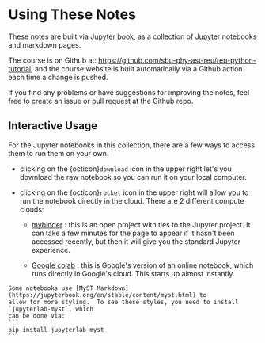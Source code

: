 # Using These Notes

These notes are built via [Jupyter book](https://jupyterbook.org/), as
a collection of [Jupyter](https://jupyter.org/) notebooks and markdown
pages.

The course is on Github at:
https://github.com/sbu-phy-ast-reu/reu-python-tutorial, and the course
website is built automatically via a Github action each time a change
is pushed.

If you find any problems or have suggestions for improving the notes,
feel free to create an issue or pull request at the Github repo.

## Interactive Usage

For the Jupyter notebooks in this collection, there are a few ways to
access them to run them on your own.

* clicking on the {octicon}`download` icon in the upper right let's
  you download the raw notebook so you can run it on your local
  computer.

* clicking on the {octicon}`rocket` icon in the upper right will allow
  you to run the notebook directly in the cloud.  There are 2 different
  compute clouds:

  * [mybinder](https://mybinder.org/) : this is an open project with
    ties to the Jupyter project.  It can take a few minutes for the
    page to appear if it hasn't been accessed recently, but then it
    will give you the standard Jupyter experience.

  * [Google colab](https://colab.research.google.com/) : this is
    Google's version of an online notebook, which runs directly in
    Google's cloud.  This starts up almost instantly.

````{note}
Some notebooks use [MyST Markdown](https://jupyterbook.org/en/stable/content/myst.html) to 
allow for more styling.  To see these styles, you need to install `jupyterlab-myst`, which
can be done via:
```
pip install jupyterlab_myst
```

````
